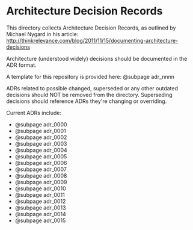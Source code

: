# Architecture Decision Records

This directory collects Architecture Decision Records, as outlined by Michael Nygard in his article: http://thinkrelevance.com/blog/2011/11/15/documenting-architecture-decisions

Architecture (understood widely) decisions should be documented in the ADR format.

A template for this repository is provided here: @subpage adr_nnnn

ADRs related to possible changed, superseded or any other outdated decisions should NOT be removed from the directory.
Superseding decisions should reference ADRs they're changing or overriding.

Current ADRs include:

* @subpage adr_0000
* @subpage adr_0001
* @subpage adr_0002
* @subpage adr_0003
* @subpage adr_0004
* @subpage adr_0005
* @subpage adr_0006
* @subpage adr_0007
* @subpage adr_0008
* @subpage adr_0009
* @subpage adr_0010
* @subpage adr_0011
* @subpage adr_0012
* @subpage adr_0013
* @subpage adr_0014
* @subpage adr_0015
